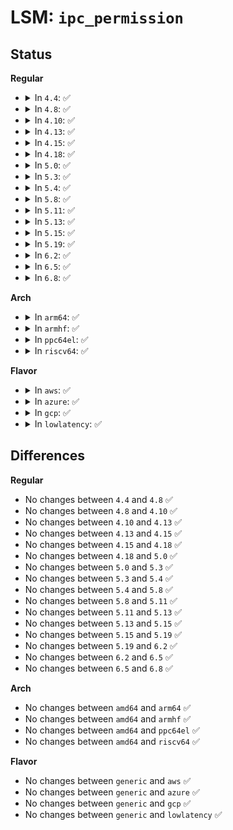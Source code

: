 # LSM: <code>ipc_permission</code>

## Status
<b>Regular</b>
<ul>
<li>
<details>
<summary>In <code>4.4</code>: ✅</summary>

```c
int security_ipc_permission(struct kern_ipc_perm *ipcp, short int flag);
```
</details>
</li>
<li>
<details>
<summary>In <code>4.8</code>: ✅</summary>

```c
int security_ipc_permission(struct kern_ipc_perm *ipcp, short int flag);
```
</details>
</li>
<li>
<details>
<summary>In <code>4.10</code>: ✅</summary>

```c
int security_ipc_permission(struct kern_ipc_perm *ipcp, short int flag);
```
</details>
</li>
<li>
<details>
<summary>In <code>4.13</code>: ✅</summary>

```c
int security_ipc_permission(struct kern_ipc_perm *ipcp, short int flag);
```
</details>
</li>
<li>
<details>
<summary>In <code>4.15</code>: ✅</summary>

```c
int security_ipc_permission(struct kern_ipc_perm *ipcp, short int flag);
```
</details>
</li>
<li>
<details>
<summary>In <code>4.18</code>: ✅</summary>

```c
int security_ipc_permission(struct kern_ipc_perm *ipcp, short int flag);
```
</details>
</li>
<li>
<details>
<summary>In <code>5.0</code>: ✅</summary>

```c
int security_ipc_permission(struct kern_ipc_perm *ipcp, short int flag);
```
</details>
</li>
<li>
<details>
<summary>In <code>5.3</code>: ✅</summary>

```c
int security_ipc_permission(struct kern_ipc_perm *ipcp, short int flag);
```
</details>
</li>
<li>
<details>
<summary>In <code>5.4</code>: ✅</summary>

```c
int security_ipc_permission(struct kern_ipc_perm *ipcp, short int flag);
```
</details>
</li>
<li>
<details>
<summary>In <code>5.8</code>: ✅</summary>

```c
int security_ipc_permission(struct kern_ipc_perm *ipcp, short int flag);
```
</details>
</li>
<li>
<details>
<summary>In <code>5.11</code>: ✅</summary>

```c
int security_ipc_permission(struct kern_ipc_perm *ipcp, short int flag);
```
</details>
</li>
<li>
<details>
<summary>In <code>5.13</code>: ✅</summary>

```c
int security_ipc_permission(struct kern_ipc_perm *ipcp, short int flag);
```
</details>
</li>
<li>
<details>
<summary>In <code>5.15</code>: ✅</summary>

```c
int security_ipc_permission(struct kern_ipc_perm *ipcp, short int flag);
```
</details>
</li>
<li>
<details>
<summary>In <code>5.19</code>: ✅</summary>

```c
int security_ipc_permission(struct kern_ipc_perm *ipcp, short int flag);
```
</details>
</li>
<li>
<details>
<summary>In <code>6.2</code>: ✅</summary>

```c
int security_ipc_permission(struct kern_ipc_perm *ipcp, short int flag);
```
</details>
</li>
<li>
<details>
<summary>In <code>6.5</code>: ✅</summary>

```c
int security_ipc_permission(struct kern_ipc_perm *ipcp, short int flag);
```
</details>
</li>
<li>
<details>
<summary>In <code>6.8</code>: ✅</summary>

```c
int security_ipc_permission(struct kern_ipc_perm *ipcp, short int flag);
```
</details>
</li>
</ul>
<b>Arch</b>
<ul>
<li>
<details>
<summary>In <code>arm64</code>: ✅</summary>

```c
int security_ipc_permission(struct kern_ipc_perm *ipcp, short int flag);
```
</details>
</li>
<li>
<details>
<summary>In <code>armhf</code>: ✅</summary>

```c
int security_ipc_permission(struct kern_ipc_perm *ipcp, short int flag);
```
</details>
</li>
<li>
<details>
<summary>In <code>ppc64el</code>: ✅</summary>

```c
int security_ipc_permission(struct kern_ipc_perm *ipcp, short int flag);
```
</details>
</li>
<li>
<details>
<summary>In <code>riscv64</code>: ✅</summary>

```c
int security_ipc_permission(struct kern_ipc_perm *ipcp, short int flag);
```
</details>
</li>
</ul>
<b>Flavor</b>
<ul>
<li>
<details>
<summary>In <code>aws</code>: ✅</summary>

```c
int security_ipc_permission(struct kern_ipc_perm *ipcp, short int flag);
```
</details>
</li>
<li>
<details>
<summary>In <code>azure</code>: ✅</summary>

```c
int security_ipc_permission(struct kern_ipc_perm *ipcp, short int flag);
```
</details>
</li>
<li>
<details>
<summary>In <code>gcp</code>: ✅</summary>

```c
int security_ipc_permission(struct kern_ipc_perm *ipcp, short int flag);
```
</details>
</li>
<li>
<details>
<summary>In <code>lowlatency</code>: ✅</summary>

```c
int security_ipc_permission(struct kern_ipc_perm *ipcp, short int flag);
```
</details>
</li>
</ul>

## Differences
<b>Regular</b>
<ul>
<li>
No changes between <code>4.4</code> and <code>4.8</code> ✅
</li>
<li>
No changes between <code>4.8</code> and <code>4.10</code> ✅
</li>
<li>
No changes between <code>4.10</code> and <code>4.13</code> ✅
</li>
<li>
No changes between <code>4.13</code> and <code>4.15</code> ✅
</li>
<li>
No changes between <code>4.15</code> and <code>4.18</code> ✅
</li>
<li>
No changes between <code>4.18</code> and <code>5.0</code> ✅
</li>
<li>
No changes between <code>5.0</code> and <code>5.3</code> ✅
</li>
<li>
No changes between <code>5.3</code> and <code>5.4</code> ✅
</li>
<li>
No changes between <code>5.4</code> and <code>5.8</code> ✅
</li>
<li>
No changes between <code>5.8</code> and <code>5.11</code> ✅
</li>
<li>
No changes between <code>5.11</code> and <code>5.13</code> ✅
</li>
<li>
No changes between <code>5.13</code> and <code>5.15</code> ✅
</li>
<li>
No changes between <code>5.15</code> and <code>5.19</code> ✅
</li>
<li>
No changes between <code>5.19</code> and <code>6.2</code> ✅
</li>
<li>
No changes between <code>6.2</code> and <code>6.5</code> ✅
</li>
<li>
No changes between <code>6.5</code> and <code>6.8</code> ✅
</li>
</ul>
<b>Arch</b>
<ul>
<li>
No changes between <code>amd64</code> and <code>arm64</code> ✅
</li>
<li>
No changes between <code>amd64</code> and <code>armhf</code> ✅
</li>
<li>
No changes between <code>amd64</code> and <code>ppc64el</code> ✅
</li>
<li>
No changes between <code>amd64</code> and <code>riscv64</code> ✅
</li>
</ul>
<b>Flavor</b>
<ul>
<li>
No changes between <code>generic</code> and <code>aws</code> ✅
</li>
<li>
No changes between <code>generic</code> and <code>azure</code> ✅
</li>
<li>
No changes between <code>generic</code> and <code>gcp</code> ✅
</li>
<li>
No changes between <code>generic</code> and <code>lowlatency</code> ✅
</li>
</ul>
